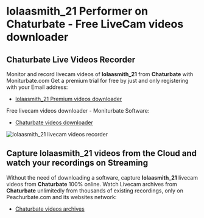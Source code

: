 # lolaasmith_21 Performer on Chaturbate - Free LiveCam videos downloader

## Chaturbate Live Videos Recorder

Monitor and record livecam videos of **lolaasmith_21** from **Chaturbate** with Moniturbate.com
Get a premium trial for free by just and only registering with your Email address:
* [lolaasmith_21 Premium videos downloader](https://moniturbate.com/request-demo-licence-key.html)

Free livecam videos downloader - Moniturbate Software:
* [Chaturbate videos downloader](https://moniturbate.com/moniturbate-download-software.html)

![lolaasmith_21 livecam videos recorder](https://peachurnet.com/templates/moniturbate-software.png)


## Capture lolaasmith_21 videos from the Cloud and watch your recordings on Streaming

Without the need of downloading a software, capture **lolaasmith_21** livecam videos from **Chaturbate** 100% online.
Watch Livecam archives from **Chaturbate** unlimitedly from thousands of existing recordings, only on Peachurbate.com and its websites network:
* [Chaturbate videos archives](https://peachurnet.com/)